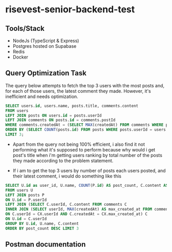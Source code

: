 # risevest-senior-backend-test

## Tools/Stack

- NodeJs (TypeScript & Express)
- Postgres hosted on Supabase
- Redis
- Docker


## Query Optimization Task

The query below attempts to fetch the top 3 users with the most posts and, for each of those users, the latest comment they made. However, it's inefficient and needs optimization.

```sql
SELECT users.id, users.name, posts.title, comments.content
FROM users
LEFT JOIN posts ON users.id = posts.userId
LEFT JOIN comments ON posts.id = comments.postId
WHERE comments.createdAt = (SELECT MAX(createdAt) FROM comments WHERE postId = posts.id)
ORDER BY (SELECT COUNT(posts.id) FROM posts WHERE posts.userId = users.id) DESC
LIMIT 3;

```
- Apart from the query not being 100% efficient, i also find it not performing what it's supposed to perform because why would i get post's title when i'm getting users ranking by total number of the posts they made according to the problem statement.

- If i am to get the top 3 users by number of posts each users posted, and their latest comment, i would do something like this

```sql
SELECT U.id as user_id, U.name, COUNT(P.id) AS post_count, C.content AS recent_comment 
FROM users U 
LEFT JOIN posts P 
ON U.id = P.userId 
LEFT JOIN (SELECT C.userId, C.content FROM comments C 
INNER JOIN (SELECT userId, MAX(createdAt) AS max_created_at FROM comments GROUP BY userId) CX 
ON C.userId = CX.userId AND C.createdAt = CX.max_created_at) C 
ON U.id = C.userId 
GROUP BY U.id, U.name, C.content 
ORDER BY post_count DESC LIMIT 3
```

## Postman documentation
